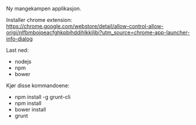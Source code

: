 Ny mangekampen applikasjon.

Installer chrome extension: 
	https://chrome.google.com/webstore/detail/allow-control-allow-origi/nlfbmbojpeacfghkpbjhddihlkkiljbi?utm_source=chrome-app-launcher-info-dialog

Last ned:
- nodejs
- npm
- bower

Kjør disse kommandoene:
- npm install -g grunt-cli
- npm install
- bower install
- grunt



